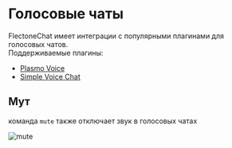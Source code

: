 # Голосовые чаты

FlectoneChat имеет интеграции с популярными плагинами для голосовых чатов.  
Поддерживаемые плагины:

- [Plasmo Voice](https://modrinth.com/plugin/plasmo-voice)
- [Simple Voice Chat](https://modrinth.com/plugin/simple-voice-chat/)

## Мут
команда `mute` также отключает звук в голосовых чатах

![mute](https://i.imgur.com/RBADk74.gif)
